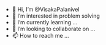 - 👋 Hi, I’m @VisakaPalanivel
- 👀 I’m interested in problem solving
- 🌱 I’m currently learning ...
- 💞️ I’m looking to collaborate on ...
- 📫 How to reach me ...

<!---
VisakaPalanivel/VisakaPalanivel is a ✨ special ✨ repository because its `README.md` (this file) appears on your GitHub profile.
You can click the Preview link to take a look at your changes.
--->
